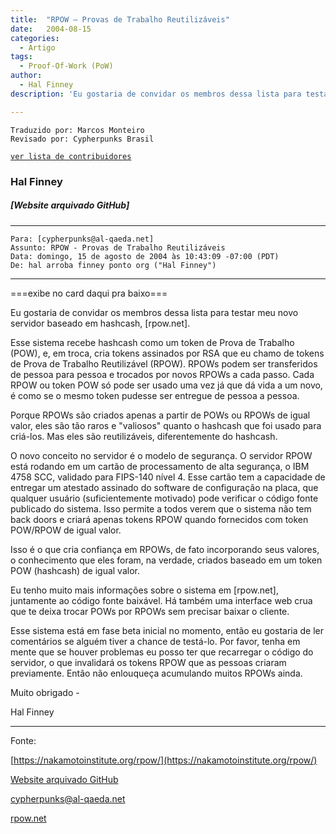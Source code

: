 ```yaml
---
title:  "RPOW – Provas de Trabalho Reutilizáveis"
date:   2004-08-15
categories:
  - Artigo
tags:
  - Proof-Of-Work (PoW)
author:
  - Hal Finney
description: 'Eu gostaria de convidar os membros dessa lista para testar meu novo servidor baseado em hashcash.'

---
```

```
Traduzido por: Marcos Monteiro
Revisado por: Cypherpunks Brasil
```
[```ver lista de contribuidores```](/about/#contribuidores)


### Hal Finney

##### [Website arquivado GitHub]
---
```
Para: [cypherpunks@al-qaeda.net]
Assunto: RPOW - Provas de Trabalho Reutilizáveis
Data: domingo, 15 de agosto de 2004 às 10:43:09 -07:00 (PDT)
De: hal arroba finney ponto org ("Hal Finney")
```
---
===exibe no card daqui pra baixo===

Eu gostaria de convidar os membros dessa lista para testar meu novo servidor baseado em hashcash, [rpow.net].

Esse sistema recebe hashcash como um token de Prova de Trabalho (POW), e, em troca, cria tokens assinados por RSA que eu chamo de tokens de Prova de Trabalho Reutilizável (RPOW). RPOWs podem ser transferidos de pessoa para pessoa e trocados por novos RPOWs a cada passo. Cada RPOW ou token POW só pode ser usado uma vez já que dá vida a um novo, é como se o mesmo token pudesse ser entregue de pessoa a pessoa.

Porque RPOWs são criados apenas a partir de POWs ou RPOWs de igual valor, eles são tão raros e "valiosos" quanto o hashcash que foi usado para criá-los. Mas eles são reutilizáveis, diferentemente do hashcash.

O novo conceito no servidor é o modelo de segurança. O servidor RPOW está rodando em um cartão de processamento de alta segurança, o IBM 4758 SCC, validado para FIPS-140 nível 4. Esse cartão tem a capacidade de entregar um atestado assinado do software de configuração na placa, que qualquer usuário (suficientemente motivado) pode verificar o código fonte publicado do sistema. Isso permite a todos verem que o sistema não tem back doors e criará apenas tokens RPOW quando fornecidos com token POW/RPOW de igual valor.

Isso é o que cria confiança em RPOWs, de fato incorporando seus valores, o conhecimento que eles foram, na verdade, criados baseado em um token POW (hashcash) de igual valor.

Eu tenho muito mais informações sobre o sistema em [rpow.net], juntamente ao código fonte baixável. Há também uma interface web crua que te deixa trocar POWs por RPOWs sem precisar baixar o cliente.

Esse sistema está em fase beta inicial no momento, então eu gostaria de ler comentários se alguém tiver a chance de testá-lo. Por favor, tenha em mente que se houver problemas eu posso ter que recarregar o código do servidor, o que invalidará os tokens RPOW que as pessoas criaram previamente. Então não enlouqueça acumulando muitos RPOWs ainda.

Muito obrigado -

Hal Finney 


---
Fonte: 

[https://nakamotoinstitute.org/rpow/](https://nakamotoinstitute.org/rpow/)

[Website arquivado GitHub](https://nakamotoinstitute.org/finney/rpow/index.html)

[cypherpunks@al-qaeda.net](cypherpunks@al-qaeda.net)

[rpow.net](https://nakamotoinstitute.org/finney/rpow/index.html)
